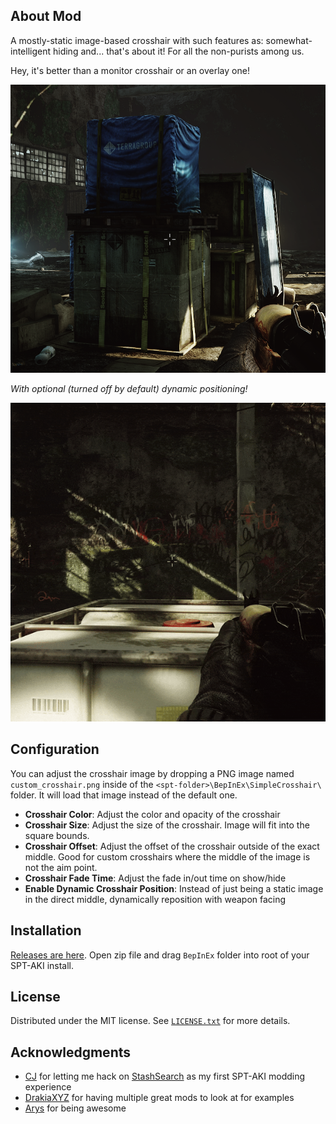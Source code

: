 ## About Mod

A mostly-static image-based crosshair with such features as: somewhat-intelligent hiding and... that's about it! For all the non-purists among us.

Hey, it's better than a monitor crosshair or an overlay one!

![it's a crosshair](Screenshots/crosshair.png)

*With optional (turned off by default) dynamic positioning!*

![dynamic crosshair](Screenshots/dynamic_crosshair.gif)

## Configuration

You can adjust the crosshair image by dropping a PNG image named `custom_crosshair.png` inside of the `<spt-folder>\BepInEx\SimpleCrosshair\` folder. It will load that image instead of the default one.

- **Crosshair Color**: Adjust the color and opacity of the crosshair
- **Crosshair Size**: Adjust the size of the crosshair. Image will fit into the square bounds.
- **Crosshair Offset**: Adjust the offset of the crosshair outside of the exact middle. Good for custom crosshairs where the middle of the image is not the aim point.
- **Crosshair Fade Time**: Adjust the fade in/out time on show/hide
- **Enable Dynamic Crosshair Position**: Instead of just being a static image in the direct middle, dynamically reposition with weapon facing

## Installation

[Releases are here](https://github.com/mpstark/SPT-SimpleCrosshair/releases). Open zip file and drag `BepInEx` folder into root of your SPT-AKI install.

## License

Distributed under the MIT license. See [`LICENSE.txt`](LICENSE.txt) for more details.

## Acknowledgments

- [CJ](https://github.com/CJ-SPT) for letting me hack on [StashSearch](https://github.com/CJ-SPT/StashSearch) as my first SPT-AKI modding experience
- [DrakiaXYZ](https://github.com/DrakiaXYZ) for having multiple great mods to look at for examples
- [Arys](https://github.com/Nympfonic) for being awesome
